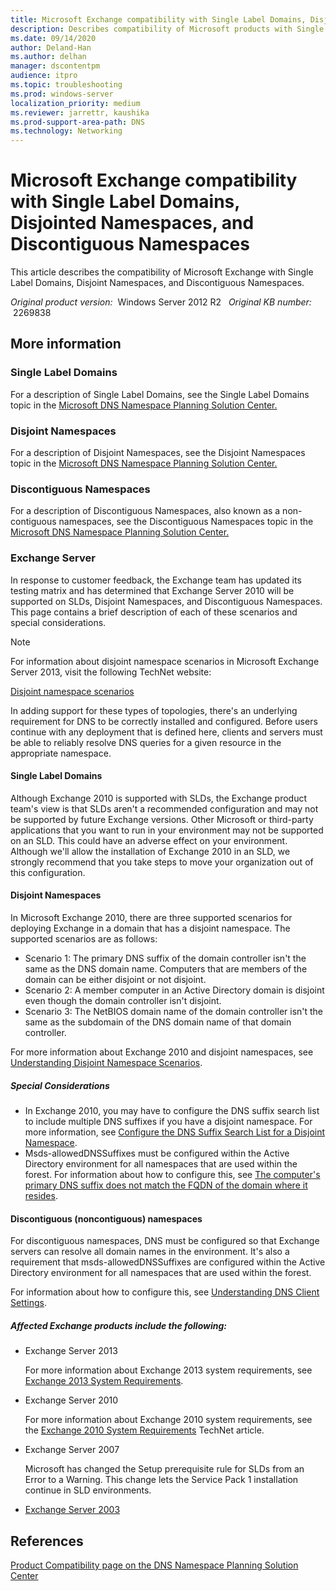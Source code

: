 ```yaml
---
title: Microsoft Exchange compatibility with Single Label Domains, Disjointed Namespaces, and Discontiguous Namespaces
description: Describes compatibility of Microsoft products with Single Label Domains, Disjoint Namespaces, and Discontiguous Namespaces.
ms.date: 09/14/2020
author: Deland-Han
ms.author: delhan
manager: dscontentpm
audience: itpro
ms.topic: troubleshooting
ms.prod: windows-server
localization_priority: medium
ms.reviewer: jarrettr, kaushika
ms.prod-support-area-path: DNS
ms.technology: Networking
---
```

# Microsoft Exchange compatibility with Single Label Domains, Disjointed Namespaces, and Discontiguous Namespaces

This article describes the compatibility of Microsoft Exchange with Single Label Domains, Disjoint Namespaces, and Discontiguous Namespaces.

_Original product version:_ &nbsp;Windows Server 2012 R2  
_Original KB number:_ &nbsp;2269838


## More information

### Single Label Domains

For a description of Single Label Domains, see the Single Label Domains topic in the [Microsoft DNS Namespace Planning Solution Center.](/troubleshoot/windows-server/networking/dns-namespace-design) 

### Disjoint Namespaces

For a description of Disjoint Namespaces, see the Disjoint Namespaces topic in the [Microsoft DNS Namespace Planning Solution Center.](/troubleshoot/windows-server/networking/dns-namespace-design) 

### Discontiguous Namespaces

For a description of Discontiguous Namespaces, also known as a non-contiguous namespaces, see the Discontiguous Namespaces topic in the [Microsoft DNS Namespace Planning Solution Center.](/troubleshoot/windows-server/networking/dns-namespace-design)


### Exchange Server

In response to customer feedback, the Exchange team has updated its testing matrix and has determined that Exchange Server 2010 will be supported on SLDs, Disjoint Namespaces, and Discontiguous Namespaces. This page contains a brief description of each of these scenarios and special considerations.

> [!NOTE]
> For information about disjoint namespace scenarios in Microsoft Exchange Server 2013, visit the following TechNet website:

[Disjoint namespace scenarios](https://technet.microsoft.com/library/bb676377%28v=exchg.150%29.aspx) 

In adding support for these types of topologies, there's an underlying requirement for DNS to be correctly installed and configured. Before users continue with any deployment that is defined here, clients and servers must be able to reliably resolve DNS queries for a given resource in the appropriate namespace.

#### Single Label Domains

Although Exchange 2010 is supported with SLDs, the Exchange product team's view is that SLDs aren't a recommended configuration and may not be supported by future Exchange versions. Other Microsoft or third-party applications that you want to run in your environment may not be supported on an SLD. This could have an adverse effect on your environment. Although we'll allow the installation of Exchange 2010 in an SLD, we strongly recommend that you take steps to move your organization out of this configuration.

#### Disjoint Namespaces

In Microsoft Exchange 2010, there are three supported scenarios for deploying Exchange in a domain that has a disjoint namespace. The supported scenarios are as follows:
- Scenario 1: The primary DNS suffix of the domain controller isn't the same as the DNS domain name. Computers that are members of the domain can be either disjoint or not disjoint.
- Scenario 2: A member computer in an Active Directory domain is disjoint even though the domain controller isn't disjoint.
- Scenario 3: The NetBIOS domain name of the domain controller isn't the same as the subdomain of the DNS domain name of that domain controller.

For more information about Exchange 2010 and disjoint namespaces, see [Understanding Disjoint Namespace Scenarios](https://technet.microsoft.com/library/bb676377%28exchg.140%29.aspx).

##### Special Considerations

- In Exchange 2010, you may have to configure the DNS suffix search list to include multiple DNS suffixes if you have a disjoint namespace. For more information, see [Configure the DNS Suffix Search List for a Disjoint Namespace](https://technet.microsoft.com/library/bb847901%28exchg.140%29.aspx).
- Msds-allowedDNSSuffixes must be configured within the Active Directory environment for all namespaces that are used within the forest. For information about how to configure this, see [The computer's primary DNS suffix does not match the FQDN of the domain where it resides](https://technet.microsoft.com/library/aa998420.aspx).

#### Discontiguous (noncontiguous) namespaces

For discontiguous namespaces, DNS must be configured so that Exchange servers can resolve all domain names in the environment. It's also a requirement that msds-allowedDNSSuffixes are configured within the Active Directory environment for all namespaces that are used within the forest.

For information about how to configure this, see [Understanding DNS Client Settings](https://technet.microsoft.com/library/cc754152.aspx).

##### Affected Exchange products include the following:


- Exchange Server 2013

    For more information about Exchange 2013 system requirements, see [Exchange 2013 System Requirements](https://technet.microsoft.com/library/aa996719%28v=exchg.150%29.aspx).
- Exchange Server 2010

    For more information about Exchange 2010 system requirements, see the [Exchange 2010 System Requirements](https://technet.microsoft.com/library/aa996719%28exchg.140%29.aspx) TechNet article.
- Exchange Server 2007

    Microsoft has changed the Setup prerequisite rule for SLDs from an Error to a Warning. This change lets the Service Pack 1 installation continue in SLD environments.

- [Exchange Server 2003](https://technet.microsoft.com/library/bb123872%28exchg.65%29.aspx) 

## References

[Product Compatibility page on the DNS Namespace Planning Solution Center](/troubleshoot/windows-server/networking/dns-namespace-design)
